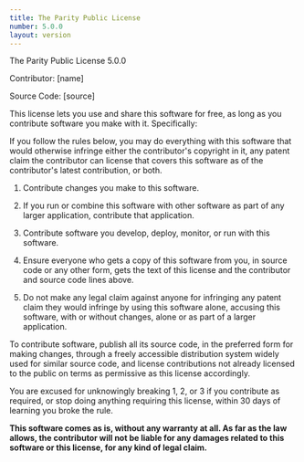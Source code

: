 ```yaml
---
title: The Parity Public License
number: 5.0.0
layout: version
---
```


The Parity Public License 5.0.0

Contributor: [name]

Source Code: [source]

This license lets you use and share this software for free, as
long as you contribute software you make with it. Specifically:

If you follow the rules below, you may do everything with this
software that would otherwise infringe either the contributor's
copyright in it, any patent claim the contributor can license
that covers this software as of the contributor's latest
contribution, or both.

1. Contribute changes you make to this software.

2. If you run or combine this software with other software as
   part of any larger application, contribute that application.

3. Contribute software you develop, deploy, monitor, or run with
   this software.

4. Ensure everyone who gets a copy of this software from you, in
   source code or any other form, gets the text of this license
   and the contributor and source code lines above.

5. Do not make any legal claim against anyone for infringing any
   patent claim they would infringe by using this software alone,
   accusing this software, with or without changes, alone or as
   part of a larger application.

To contribute software, publish all its source code, in the
preferred form for making changes, through a freely accessible
distribution system widely used for similar source code, and
license contributions not already licensed to the public on terms
as permissive as this license accordingly.

You are excused for unknowingly breaking 1, 2, or 3 if you
contribute as required, or stop doing anything requiring this
license, within 30 days of learning you broke the rule.

**This software comes as is, without any warranty at all. As far
as the law allows, the contributor will not be liable for any
damages related to this software or this license, for any kind of
legal claim.**
